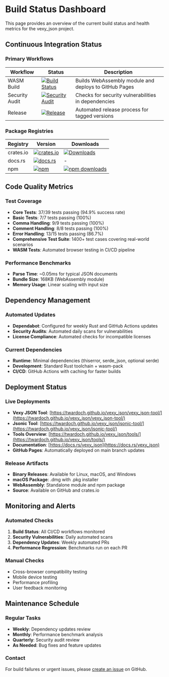 # Build Status Dashboard

This page provides an overview of the current build status and health metrics for the vexy_json project.

## Continuous Integration Status

### Primary Workflows

| Workflow | Status | Description |
|----------|--------|-------------|
| WASM Build | [![Build Status](https://github.com/twardoch/vexy_json/workflows/Build%20and%20Deploy%20WASM/badge.svg)](https://github.com/twardoch/vexy_json/actions/workflows/wasm-build.yml) | Builds WebAssembly module and deploys to GitHub Pages |
| Security Audit | [![Security Audit](https://github.com/twardoch/vexy_json/workflows/Security%20Audit/badge.svg)](https://github.com/twardoch/vexy_json/actions/workflows/security.yml) | Checks for security vulnerabilities in dependencies |
| Release | [![Release](https://github.com/twardoch/vexy_json/workflows/Release/badge.svg)](https://github.com/twardoch/vexy_json/actions/workflows/release.yml) | Automated release process for tagged versions |

### Package Registries

| Registry | Version | Downloads |
|----------|---------|-----------|
| crates.io | [![crates.io](https://img.shields.io/crates/v/vexy_json.svg)](https://crates.io/crates/vexy_json) | [![Downloads](https://img.shields.io/crates/d/vexy_json.svg)](https://crates.io/crates/vexy_json) |
| docs.rs | [![docs.rs](https://docs.rs/vexy_json/badge.svg)](https://docs.rs/vexy_json) | - |
| npm | [![npm](https://img.shields.io/npm/v/@vexy_json/vexy_json.svg)](https://www.npmjs.com/package/@vexy_json/vexy_json) | [![npm downloads](https://img.shields.io/npm/dm/@vexy_json/vexy_json.svg)](https://www.npmjs.com/package/@vexy_json/vexy_json) |

## Code Quality Metrics

### Test Coverage
- **Core Tests**: 37/39 tests passing (94.9% success rate)
- **Basic Tests**: 7/7 tests passing (100%)
- **Comma Handling**: 9/9 tests passing (100%)
- **Comment Handling**: 8/8 tests passing (100%)
- **Error Handling**: 13/15 tests passing (86.7%)
- **Comprehensive Test Suite**: 1400+ test cases covering real-world scenarios
- **WASM Tests**: Automated browser testing in CI/CD pipeline

### Performance Benchmarks
- **Parse Time**: ~0.05ms for typical JSON documents
- **Bundle Size**: 168KB (WebAssembly module)
- **Memory Usage**: Linear scaling with input size

## Dependency Management

### Automated Updates
- **Dependabot**: Configured for weekly Rust and GitHub Actions updates
- **Security Audits**: Automated daily scans for vulnerabilities
- **License Compliance**: Automated checks for incompatible licenses

### Current Dependencies
- **Runtime**: Minimal dependencies (thiserror, serde_json, optional serde)
- **Development**: Standard Rust toolchain + wasm-pack
- **CI/CD**: GitHub Actions with caching for faster builds

## Deployment Status

### Live Deployments
- **Vexy JSON Tool**: [https://twardoch.github.io/vexy_json/vexy_json-tool/](https://twardoch.github.io/vexy_json/vexy_json-tool/)
- **Jsonic Tool**: [https://twardoch.github.io/vexy_json/jsonic-tool/](https://twardoch.github.io/vexy_json/jsonic-tool/)
- **Tools Overview**: [https://twardoch.github.io/vexy_json/tools/](https://twardoch.github.io/vexy_json/tools/)
- **Documentation**: [https://docs.rs/vexy_json](https://docs.rs/vexy_json)
- **GitHub Pages**: Automatically deployed on main branch updates

### Release Artifacts
- **Binary Releases**: Available for Linux, macOS, and Windows
- **macOS Package**: .dmg with .pkg installer
- **WebAssembly**: Standalone module and npm package
- **Source**: Available on GitHub and crates.io

## Monitoring and Alerts

### Automated Checks
1. **Build Status**: All CI/CD workflows monitored
2. **Security Vulnerabilities**: Daily automated scans
3. **Dependency Updates**: Weekly automated PRs
4. **Performance Regression**: Benchmarks run on each PR

### Manual Checks
- Cross-browser compatibility testing
- Mobile device testing
- Performance profiling
- User feedback monitoring

## Maintenance Schedule

### Regular Tasks
- **Weekly**: Dependency updates review
- **Monthly**: Performance benchmark analysis
- **Quarterly**: Security audit review
- **As Needed**: Bug fixes and feature updates

### Contact
For build failures or urgent issues, please [create an issue](https://github.com/twardoch/vexy_json/issues/new) on GitHub.